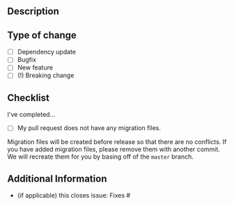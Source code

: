 <!--
Thank you for submitting a pull request! Please take some time to read through
the sections and make sure you've completed all items.
-->

## Description
<!-- A brief description of the changes made by your pull request -->


## Type of change

- [ ] Dependency update
- [ ] Bugfix
- [ ] New feature
- [ ] (!) Breaking change

<!--
Note: the pull request won't be penalized for checking breaking change, this is
just for us to track and give more attention to the particular pull request.
-->

## Checklist

<!--
Note: if a checklist item isn't complete, just submit the pull request. You can
add more commits to rectify and complete an item later by pushing those commits
to the branch associated with this pull request. If you need help, please choose
"Allow edits by maintainers" so that we can push commits to your branch for you.
-->

I've completed...

- [ ] My pull request does not have any migration files.

Migration files will be created before release so that there are no conflicts.
If you have added migration files, please remove them with another commit. We
will recreate them for you by basing off of the `master` branch.


## Additional Information

<!-- If not applicable, please remove this! -->

- (if applicable) this closes issue: Fixes #
